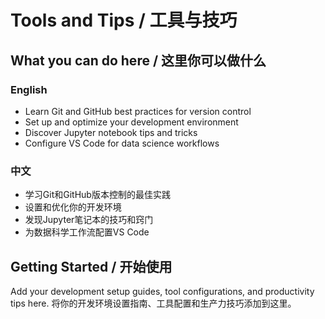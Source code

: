 # Tools and Tips / 工具与技巧

## What you can do here / 这里你可以做什么

### English
- Learn Git and GitHub best practices for version control
- Set up and optimize your development environment
- Discover Jupyter notebook tips and tricks
- Configure VS Code for data science workflows

### 中文
- 学习Git和GitHub版本控制的最佳实践
- 设置和优化你的开发环境
- 发现Jupyter笔记本的技巧和窍门
- 为数据科学工作流配置VS Code

## Getting Started / 开始使用

Add your development setup guides, tool configurations, and productivity tips here.
将你的开发环境设置指南、工具配置和生产力技巧添加到这里。